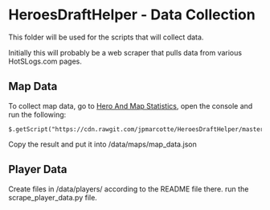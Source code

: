 # HeroesDraftHelper - Data Collection
This folder will be used for the scripts that will collect data.

Initially this will probably be a web scraper that pulls data from various HotSLogs.com pages.

## Map Data
To collect map data, go to [Hero And Map Statistics](http://www.hotslogs.com/Sitewide/HeroAndMapStatistics), open the console and run the following:
```
$.getScript("https://cdn.rawgit.com/jpmarcotte/HeroesDraftHelper/master/collection/scrape_map_data.js")
```
Copy the result and put it into /data/maps/map_data.json

## Player Data
Create files in /data/players/ according to the README file there.
run the scrape_player_data.py file.
